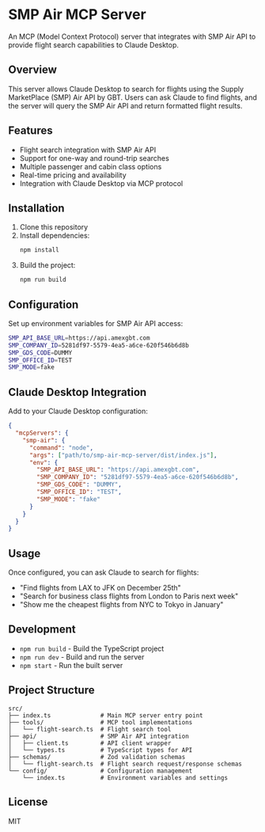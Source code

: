 # SMP Air MCP Server

An MCP (Model Context Protocol) server that integrates with SMP Air API to provide flight search capabilities to Claude Desktop.

## Overview

This server allows Claude Desktop to search for flights using the Supply MarketPlace (SMP) Air API by GBT. Users can ask Claude to find flights, and the server will query the SMP Air API and return formatted flight results.

## Features

- Flight search integration with SMP Air API
- Support for one-way and round-trip searches
- Multiple passenger and cabin class options
- Real-time pricing and availability
- Integration with Claude Desktop via MCP protocol

## Installation

1. Clone this repository
2. Install dependencies:
   ```bash
   npm install
   ```
3. Build the project:
   ```bash
   npm run build
   ```

## Configuration

Set up environment variables for SMP Air API access:

```bash
SMP_API_BASE_URL=https://api.amexgbt.com
SMP_COMPANY_ID=5281df97-5579-4ea5-a6ce-620f546b6d8b
SMP_GDS_CODE=DUMMY
SMP_OFFICE_ID=TEST
SMP_MODE=fake
```

## Claude Desktop Integration

Add to your Claude Desktop configuration:

```json
{
  "mcpServers": {
    "smp-air": {
      "command": "node",
      "args": ["path/to/smp-air-mcp-server/dist/index.js"],
      "env": {
        "SMP_API_BASE_URL": "https://api.amexgbt.com",
        "SMP_COMPANY_ID": "5281df97-5579-4ea5-a6ce-620f546b6d8b",
        "SMP_GDS_CODE": "DUMMY",
        "SMP_OFFICE_ID": "TEST",
        "SMP_MODE": "fake"
      }
    }
  }
}
```

## Usage

Once configured, you can ask Claude to search for flights:

- "Find flights from LAX to JFK on December 25th"
- "Search for business class flights from London to Paris next week"
- "Show me the cheapest flights from NYC to Tokyo in January"

## Development

- `npm run build` - Build the TypeScript project
- `npm run dev` - Build and run the server
- `npm start` - Run the built server

## Project Structure

```
src/
├── index.ts              # Main MCP server entry point
├── tools/                # MCP tool implementations
│   └── flight-search.ts  # Flight search tool
├── api/                  # SMP Air API integration
│   ├── client.ts         # API client wrapper
│   └── types.ts          # TypeScript types for API
├── schemas/              # Zod validation schemas
│   └── flight-search.ts  # Flight search request/response schemas
└── config/               # Configuration management
    └── index.ts          # Environment variables and settings
```

## License

MIT 